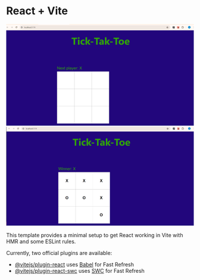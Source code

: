 # React + Vite
![Alt text](/Tic-Tak-Toe/src/assets/Screenshot%202024-04-23%20150515.png)
![Alt text](/Tic-Tak-Toe/src/assets/Screenshot%202024-04-23%20150554.png)

This template provides a minimal setup to get React working in Vite with HMR and some ESLint rules.

Currently, two official plugins are available:

- [@vitejs/plugin-react](https://github.com/vitejs/vite-plugin-react/blob/main/packages/plugin-react/README.md) uses [Babel](https://babeljs.io/) for Fast Refresh
- [@vitejs/plugin-react-swc](https://github.com/vitejs/vite-plugin-react-swc) uses [SWC](https://swc.rs/) for Fast Refresh
